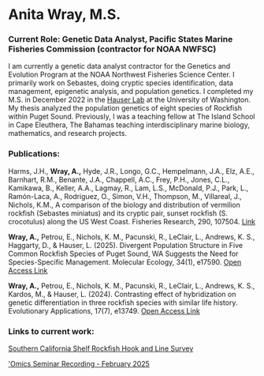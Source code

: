 # Anita Wray, M.S. 
### Current Role: Genetic Data Analyst, Pacific States Marine Fisheries Commission (contractor for NOAA NWFSC)

I am currently a genetic data analyst contractor for the Genetics and Evolution Program at the NOAA Northwest Fisheries Science Center. I primarily work on Sebastes, doing cryptic species identification, data management, epigenetic analysis, and population genetics. I completed my M.S. in December 2022 in the [Hauser Lab](https://faculty.washington.edu/lhauser/wordpress/) at the University of Washington. My thesis analyzed the population genetics of eight species of Rockfish within Puget Sound. Previously, I was a teaching fellow at The Island School in Cape Eleuthera, The Bahamas teaching interdisciplinary marine biology, mathematics, and research projects. 


### Publications:
Harms, J.H., **Wray, A.,** Hyde, J.R., Longo, G.C., Hempelmann, J.A., Elz, A.E., Barnhart, R.M., Benante, J.A., Chappell, A.C., Frey, P.H., Jones, C.L., Kamikawa, B., Keller, A.A., Lagmay, R., Lam, L.S., McDonald, P.J., Park, L., Ramón-Laca, A.,  Rodriguez, O., Simon, V.H., Thompson, M., Villareal, J., Nichols, K.M., A comparison of the biology and distribution of vermilion rockfish (Sebastes miniatus) and its cryptic pair, sunset rockfish (S. crocotulus) along the US West Coast. Fisheries Research, 290, 107504. [Link](https://doi.org/10.1016/j.fishres.2025.107504)

**Wray, A.,** Petrou, E., Nichols, K. M., Pacunski, R., LeClair, L., Andrews, K. S., Haggarty, D., & Hauser, L. (2025). Divergent Population Structure in Five Common Rockfish Species of Puget Sound, WA Suggests the Need for Species-Specific Management. Molecular Ecology, 34(1), e17590. [Open Access Link](https://doi.org/10.1111/mec.17590)

**Wray, A.,** Petrou, E., Nichols, K. M., Pacunski, R., LeClair, L., Andrews, K. S., Kardos, M., & Hauser, L. (2024). Contrasting effect of hybridization on genetic differentiation in three rockfish species with similar life history. Evolutionary Applications, 17(7), e13749. [Open Access Link](https://doi.org/10.1111/eva.13749)


### Links to current work:
[Southern California Shelf Rockfish Hook and Line Survey](https://www.fisheries.noaa.gov/west-coast/science-data/southern-california-shelf-rockfish-hook-and-line-survey)

['Omics Seminar Recording - February 2025](https://youtu.be/9o9XcwpRj84?feature=shared)
